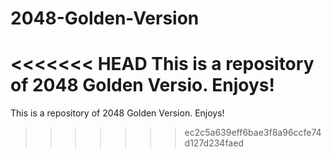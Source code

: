 2048-Golden-Version
===================

<<<<<<< HEAD
This is a repository of 2048 Golden Versio. Enjoys!
=======
This is a repository of 2048 Golden Version. Enjoys!
>>>>>>> ec2c5a639eff6bae3f8a96ccfe74d127d234faed
